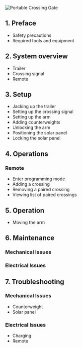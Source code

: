 ![Portable Crossing Gate](assets/gate_aicher_text.png)

## 1. Preface
* Safety precautions
* Required tools and equipment

## 2. System overview
* Trailer
* Crossing signal
* Remote

## 3. Setup
* Jacking up the trailer
* Setting up the crossing signal
* Setting up the arm
* Adding counterweights
* Unlocking the arm
* Positioning the solar panel
* Locking the solar panel

## 4. Operations
### Remote
* Enter programming mode
* Adding a crossing
* Removing a paired crossing
* Viewing list of paired crossings

## 5. Operation
* Moving the arm

## 6. Maintenance
### Mechanical Issues
### Electrical Issues
	
## 7. Troubleshooting
### Mechanical Issues
* Counterweight
* Solar panel

### Electrical Issues
* Charging
* Remote
